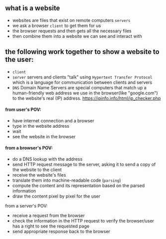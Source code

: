 ## what is a website
- websites are files that exist on remote computers `servers`
- we ask a browser `client` to get them for us
- the browser requests and then gets all the necessary files
- then combine them into a website we can see and interact with

## the following work together to show a website to the user:
- `client`
- `server` servers and clients "talk" using `Hypertext Transfer Protocol` which is a language for communication between clients and servers
- `DNS` Domain Name Servers are special computers that match up a human-friendly web address we use in the browser(like "google.com") to the website's real (IP) address.
https://ipinfo.info/html/ip_checker.php

#### from user's POV:
- have internet connection and a browser
- type in the website address
- wait
- see the website in the browser

#### from a browser's POV:
- do a DNS lookup with the address
- send HTTP request message to the server, asking it to send a copy of the website to the client
- receive the website's files
- translate them into machine-readable code (`parsing`)
- compute the content and its representation based on the parsed information
- draw the content pixel by pixel for the user

from a server's POV:
- receive a request from the browser
- check the information in the HTTP request to verify the browser/user has a right to see the requested page
- send appropriate response back to the browser
